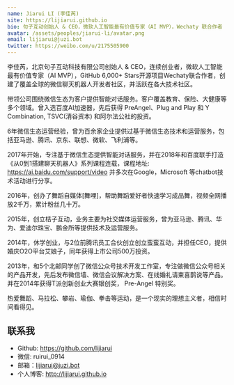 ```yaml
---
name: Jiarui LI (李佳芮)
site: https://lijiarui.github.io
bio: 句子互动创始人 & CEO，微软人工智能最有价值专家（AI MVP），Wechaty 联合作者
avatar: /assets/peoples/jiarui-li/avatar.png
email: lijiarui@juzi.bot
twitter: https://weibo.com/u/2175505900
---
```


李佳芮，北京句子互动科技有限公司创始人 & CEO，连续创业者，微软人工智能最有价值专家（AI MVP），GitHub 6,000+ Stars开源项目Wechaty联合作者，创建了覆盖全球的微信聊天机器人开发者社区，并活跃在各大技术社区。

带领公司围绕微信生态为客户提供智能对话服务。客户覆盖教育、保险、大健康等多个领域。曾入选百度AI加速器，先后获得 PreAngel、Plug and Play 和 Y Combination, TSVC(清谷资本) 和阿尔法公社的投资。

6年微信生态运营经验，曾为百余家企业提供过基于微信生态技术和运营服务，包括亚马逊、腾讯、京东、联想、微软、飞利浦等。

2017年开始，专注基于微信生态提供智能对话服务，并在2018年和百度联手打造《从0到1搭建聊天机器人》系列课程连载，课程地址: <https://ai.baidu.com/support/video> 并多次在Google，Microsoft 等chatbot技术活动进行分享。

2016年，创办了舞蹈自媒体[舞哩]，帮助舞蹈爱好者快速学习成品舞，视频全网播放2千万，累计粉丝几十万。

2015年，创立桔子互动，业务主要为社交媒体运营服务，曾为亚马逊、腾讯、华为、爱迪尔珠宝、鹏金所等提供技术及运营服务。

2014年，休学创业，与2位前腾讯员工合伙创立创立蛮蛮互动，并担任CEO，提供婚庆O2O平台艾娘子，同年获得上市公司500万投资。

2013年，和5个北邮同学创了微信公众号技术开发工作室，专注做微信公众号相关的产品开发，先后发布微信墙、微信会议解决方案、在线婚礼请柬喜鹊说等产品。并在2014年获得T派创新创业大赛银创奖， Pre-Angel 特别奖。

热爱舞蹈、马拉松、攀岩、瑜伽、拳击等运动，是一个现实的理想主义者，相信时间看得见。

## 联系我

- Github: <https://github.com/lijiarui>
- 微信: ruirui_0914
- 邮箱：lijiarui@juzi.bot
- 个人博客: <http://lijiarui.github.io>
